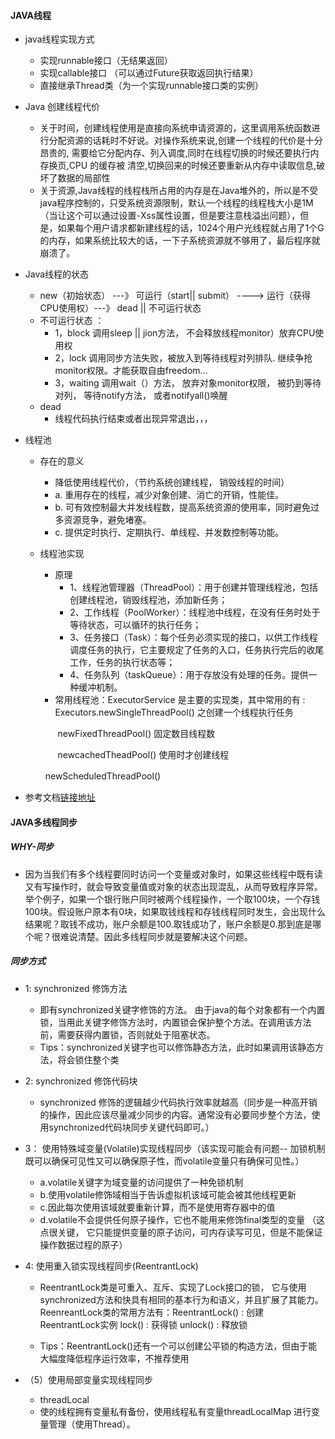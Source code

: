 #### JAVA线程

* java线程实现方式
  * 实现runnable接口（无结果返回）
  * 实现callable接口 （可以通过Future获取返回执行结果）
  * 直接继承Thread类（为一个实现runnable接口类的实例） 
  
* Java 创建线程代价
  * 关于时间，创建线程使用是直接向系统申请资源的，这里调用系统函数进行分配资源的话耗时不好说。对操作系统来说,创建一个线程的代价是十分昂贵的, 需要给它分配内存、列入调度,同时在线程切换的时候还要执行内存换页,CPU 的缓存被 清空,切换回来的时候还要重新从内存中读取信息,破坏了数据的局部性
  * 关于资源,Java线程的线程栈所占用的内存是在Java堆外的，所以是不受java程序控制的，只受系统资源限制，默认一个线程的线程栈大小是1M（当让这个可以通过设置-Xss属性设置，但是要注意栈溢出问题），但是，如果每个用户请求都新建线程的话，1024个用户光线程就占用了1个G的内存，如果系统比较大的话，一下子系统资源就不够用了，最后程序就崩溃了。

* Java线程的状态
   * new（初始状态） ---》 可运行（start|| submit） ----> 运行（获得CPU使用权）---》 dead || 不可运行状态
   * 不可运行状态 ：
      * 1，block 调用sleep || jion方法， 不会释放线程monitor）放弃CPU使用权
      * 2，lock  调用同步方法失败，被放入到等待线程对列排队. 继续争抢monitor权限。才能获取自由freedom...
      * 3，waiting  调用wait（）方法， 放弃对象monitor权限， 被扔到等待对列， 等待notify方法， 或者notifyall()唤醒
   * dead
     * 线程代码执行结束或者出现异常退出，，， 
          
* 线程池 
  * 存在的意义
     * 降低使用线程代价，（节约系统创建线程， 销毁线程的时间）
     * a. 重用存在的线程，减少对象创建、消亡的开销，性能佳。 
     * b. 可有效控制最大并发线程数，提高系统资源的使用率，同时避免过多资源竞争，避免堵塞。 
     * c. 提供定时执行、定期执行、单线程、并发数控制等功能。
  * 线程池实现
    * 原理
      * 1、线程池管理器（ThreadPool）：用于创建并管理线程池，包括 创建线程池，销毁线程池，添加新任务；
      * 2、工作线程（PoolWorker）：线程池中线程，在没有任务时处于等待状态，可以循环的执行任务；
      * 3、任务接口（Task）：每个任务必须实现的接口，以供工作线程调度任务的执行，它主要规定了任务的入口，任务执行完后的收尾工作，任务的执行状态等；
      * 4、任务队列（taskQueue）：用于存放没有处理的任务。提供一种缓冲机制。  
    * 常用线程池：ExecutorService 是主要的实现类，其中常用的有 :
      Executors.newSingleThreadPool() 之创建一个线程执行任务

    　　newFixedThreadPool() 固定数目线程数

    　　newcachedTheadPool() 使用时才创建线程

   　　 newScheduledThreadPool()

* 参考文档[链接地址](http://www.codeceo.com/article/java-thread-pool-implementation.html)  

#### JAVA多线程同步
##### WHY-同步
  * 因为当我们有多个线程要同时访问一个变量或对象时，如果这些线程中既有读又有写操作时，就会导致变量值或对象的状态出现混乱，从而导致程序异常。举个例子，如果一个银行账户同时被两个线程操作，一个取100块，一个存钱100块。假设账户原本有0块，如果取钱线程和存钱线程同时发生，会出现什么结果呢？取钱不成功，账户余额是100.取钱成功了，账户余额是0.那到底是哪个呢？很难说清楚。因此多线程同步就是要解决这个问题。

##### 同步方式

* 1: synchronized 修饰方法
  * 即有synchronized关键字修饰的方法。 由于java的每个对象都有一个内置锁，当用此关键字修饰方法时，内置锁会保护整个方法。在调用该方法前，需要获得内置锁，否则就处于阻塞状态。
  * Tips：synchronized关键字也可以修饰静态方法，此时如果调用该静态方法，将会锁住整个类

* 2: synchronized 修饰代码块
  *   synchronized 修饰的逻辑越少代码执行效率就越高（同步是一种高开销的操作，因此应该尽量减少同步的内容。通常没有必要同步整个方法，使用synchronized代码块同步关键代码即可。）


* 3： 使用特殊域变量(Volatile)实现线程同步（该实现可能会有问题-- 加锁机制既可以确保可见性又可以确保原子性，而volatile变量只有确保可见性。）
  * a.volatile关键字为域变量的访问提供了一种免锁机制
  * b.使用volatile修饰域相当于告诉虚拟机该域可能会被其他线程更新
  * c.因此每次使用该域就要重新计算，而不是使用寄存器中的值
  * d.volatile不会提供任何原子操作，它也不能用来修饰final类型的变量 （这点很关键， 它只能提供变量的原子访问，可内存读写可见，但是不能保证操作数据过程的原子）   

* 4: 使用重入锁实现线程同步(ReentrantLock)
  *  ReentrantLock类是可重入、互斥、实现了Lock接口的锁， 它与使用synchronized方法和快具有相同的基本行为和语义，并且扩展了其能力。ReenreantLock类的常用方法有：ReentrantLock() : 创建 ReentrantLock实例 lock() : 获得锁 unlock() : 释放锁
 
  * Tips：ReentrantLock()还有一个可以创建公平锁的构造方法，但由于能大幅度降低程序运行效率，不推荐使用
* （5）使用局部变量实现线程同步
  * threadLocal
   * 使的线程拥有变量私有备份，使用线程私有变量threadLocalMap 进行变量管理（使用Thread）。   
